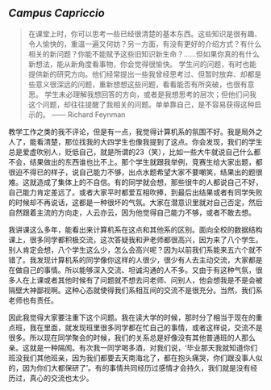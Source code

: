## _Campus Capriccio_

>在课堂上时，你可以思考一些已经很清楚的基本东西。这些知识是很有趣、令人愉快的，重温一遍又何妨？另一方面，有没有更好的介绍方式？有什么相关的新问题？你能不能赋予这些旧知识新生命？……但如果你真的有什么新想法，能从新角度看事物，你会觉得很愉快。
学生问的问题，有时也能提供新的研究方向。他们经常提出一些我曾经思考过、但暂时放弃、却都是些意义很深远的问题，重新想想这些问题，看看能否有所突破，也很有意思。
学生未必理解我想回答的方向，或者是我想思考的层次；但他们问我这个问题，却往往提醒了我相关的问题。单单靠自己，是不容易获得这种启示的。 —— Richard Feynman

教学工作之类的我不评论，但是有一点，我觉得计算机系的氛围不好。我是局外之人了，能看清楚，那位找我的大四学生也像我提到了这点。你会发现，我们的学生总是爱虚吹别人，贬低自己，就是所谓的23（笑），比如一些大牛就说自己什么都不会，结果做出的东西谁也比不上。那个学生就跟我举例，竞赛生给大家出题，都很迫不得已的样子，说自己能力不够，出点水题希望大家不要嘲笑，结果出的题很难。这就造成了集体上的不自信。有的同学就会想，那些很牛的人都说自己不好，自己能力肯定差远了。或者大家平时都爱互相吹捧，到最后出结果或者有同学失败的时候却不再说话，这都是一种很坏的气氛。大家在潜意识里就对自己否定，然后自然跟着主流的方向走，人云亦云，因为他觉得自己能力不够，或者不敢去想。

我讲课这么多年，能看出来计算机系在这点和其他系的区别。面向全校的数据结构课上，很多同学都积极交流，这次答疑我和尹老师都很高兴，因为来了八个学生。别人肯定会想，八个学生这么少，怎么会高兴呢？因为以前我们系能来五六个就不错了。我发现计算机系的同学像你这样的人很少，很少有人去主动交流，大家都是在做自己的事情。所以能够深入交流、坦诚沟通的人不多。又由于有这种气氛，很多人在上课或者其他时候有了问题就不想去问老师、问别人，他会想我是不是会被隔壁大神鄙视啊。这种心态就使得我们系相互间的交流不是很充分。当然，我们系老师也有责任。

因此我觉得大家要注重下这个问题。我在读大学的时候，那时分了相当于现在的重点班，我在里面，就发现班里很多同学都在忙自己的事情，或者这样说，交流不是很多。所以现在同学聚会的时候，我们的关系总是好像没有其他普通班的人那么亲。这就是一种隔阂。有次我一同学喝多酒，对我们说，‘毕业那天我就知道你们班没我们其他班亲，因为我们都要去天南海北了，都在抱头痛哭，你们跟没事人似的，因为你们大都保研了’。有的事情共同经历过感情才会持久，我们就是没有经历过，真心的交流也太少。
